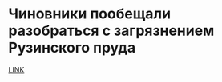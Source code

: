 # Чиновники пообещали разобраться с загрязнением Рузинского пруда



[LINK](https://varlamov.ru/3403312.html)